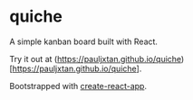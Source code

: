 # quiche

A simple kanban board built with React.

Try it out at (https://pauljxtan.github.io/quiche)[https://pauljxtan.github.io/quiche].

Bootstrapped with [create-react-app](https://github.com/facebookincubator/create-react-app).
